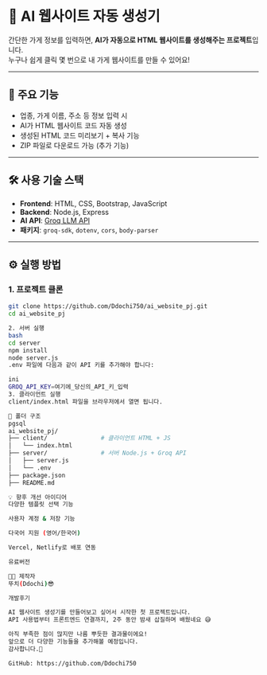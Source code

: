 # 🧠 AI 웹사이트 자동 생성기

간단한 가게 정보를 입력하면, **AI가 자동으로 HTML 웹사이트를 생성해주는 프로젝트**입니다.  
누구나 쉽게 클릭 몇 번으로 내 가게 웹사이트를 만들 수 있어요!

---

## 🚀 주요 기능

- 업종, 가게 이름, 주소 등 정보 입력 시
- AI가 HTML 웹사이트 코드 자동 생성
- 생성된 HTML 코드 미리보기 + 복사 기능
- ZIP 파일로 다운로드 가능 (추가 기능)

---

## 🛠️ 사용 기술 스택

- **Frontend**: HTML, CSS, Bootstrap, JavaScript
- **Backend**: Node.js, Express
- **AI API**: [Groq LLM API](https://console.groq.com/)
- **패키지**: `groq-sdk`, `dotenv`, `cors`, `body-parser`

---

## ⚙️ 실행 방법

### 1. 프로젝트 클론

```bash
git clone https://github.com/Ddochi750/ai_website_pj.git
cd ai_website_pj

2. 서버 실행
bash
cd server
npm install
node server.js
.env 파일에 다음과 같이 API 키를 추가해야 합니다:

ini
GROQ_API_KEY=여기에_당신의_API_키_입력
3. 클라이언트 실행
client/index.html 파일을 브라우저에서 열면 됩니다.

📂 폴더 구조
pgsql
ai_website_pj/
├── client/               # 클라이언트 HTML + JS
│   └── index.html
├── server/               # 서버 Node.js + Groq API
│   ├── server.js
│   └── .env
├── package.json
├── README.md

💡 향후 개선 아이디어
다양한 템플릿 선택 기능

사용자 계정 & 저장 기능

다국어 지원 (영어/한국어)

Vercel, Netlify로 배포 연동

유료버전

👩‍💻 제작자
뚜치(Ddochi)😎

개발후기

AI 웹사이트 생성기를 만들어보고 싶어서 시작한 첫 프로젝트입니다.
API 사용법부터 프론트엔드 연결까지, 2주 동안 밤새 삽질하며 배웠네요 😅

아직 부족한 점이 많지만 나름 뿌듯한 결과물이에요!
앞으로 더 다양한 기능들을 추가해볼 예정입니다.
감사합니다.🚀

GitHub: https://github.com/Ddochi750

